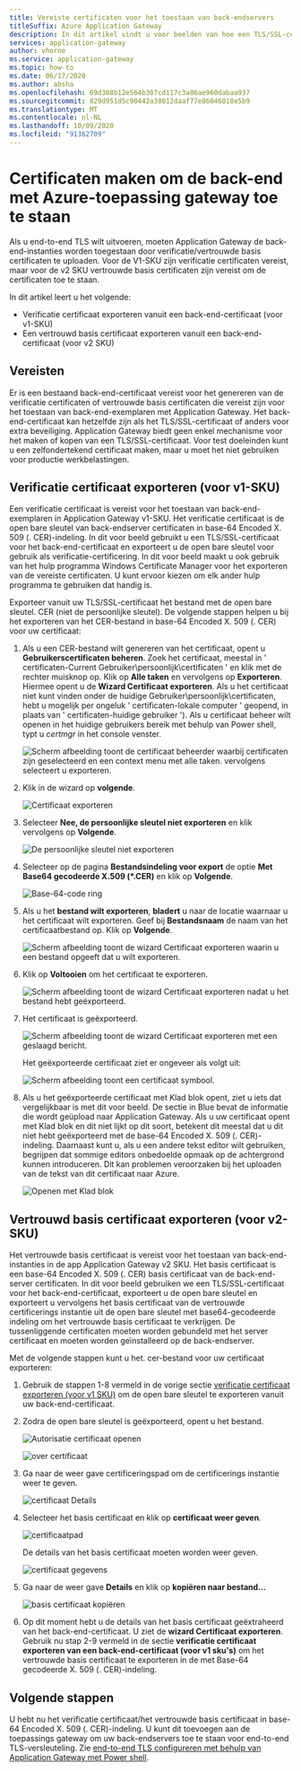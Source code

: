 ```yaml
---
title: Vereiste certificaten voor het toestaan van back-endservers
titleSuffix: Azure Application Gateway
description: In dit artikel vindt u voor beelden van hoe een TLS/SSL-certificaat kan worden geconverteerd naar een verificatie certificaat en een vertrouwd basis certificaat dat vereist is voor het toestaan van back-end-instanties in Azure-toepassing gateway
services: application-gateway
author: vhorne
ms.service: application-gateway
ms.topic: how-to
ms.date: 06/17/2020
ms.author: absha
ms.openlocfilehash: 69d388b12e564b307cd117c3a86ae960dabaa937
ms.sourcegitcommit: 829d951d5c90442a38012daaf77e86046018e5b9
ms.translationtype: MT
ms.contentlocale: nl-NL
ms.lasthandoff: 10/09/2020
ms.locfileid: "91362709"
---
```

# <a name="create-certificates-to-allow-the-backend-with-azure-application-gateway"></a>Certificaten maken om de back-end met Azure-toepassing gateway toe te staan

Als u end-to-end TLS wilt uitvoeren, moeten Application Gateway de back-end-instanties worden toegestaan door verificatie/vertrouwde basis certificaten te uploaden. Voor de V1-SKU zijn verificatie certificaten vereist, maar voor de v2 SKU vertrouwde basis certificaten zijn vereist om de certificaten toe te staan.

In dit artikel leert u het volgende:


- Verificatie certificaat exporteren vanuit een back-end-certificaat (voor v1-SKU)
- Een vertrouwd basis certificaat exporteren vanuit een back-end-certificaat (voor v2 SKU)

## <a name="prerequisites"></a>Vereisten

Er is een bestaand back-end-certificaat vereist voor het genereren van de verificatie certificaten of vertrouwde basis certificaten die vereist zijn voor het toestaan van back-end-exemplaren met Application Gateway. Het back-end-certificaat kan hetzelfde zijn als het TLS/SSL-certificaat of anders voor extra beveiliging. Application Gateway biedt geen enkel mechanisme voor het maken of kopen van een TLS/SSL-certificaat. Voor test doeleinden kunt u een zelfondertekend certificaat maken, maar u moet het niet gebruiken voor productie werkbelastingen. 

## <a name="export-authentication-certificate-for-v1-sku"></a>Verificatie certificaat exporteren (voor v1-SKU)

Een verificatie certificaat is vereist voor het toestaan van back-end-exemplaren in Application Gateway v1-SKU. Het verificatie certificaat is de open bare sleutel van back-endserver certificaten in base-64 Encoded X. 509 (. CER)-indeling. In dit voor beeld gebruikt u een TLS/SSL-certificaat voor het back-end-certificaat en exporteert u de open bare sleutel voor gebruik als verificatie-certificering. In dit voor beeld maakt u ook gebruik van het hulp programma Windows Certificate Manager voor het exporteren van de vereiste certificaten. U kunt ervoor kiezen om elk ander hulp programma te gebruiken dat handig is.

Exporteer vanuit uw TLS/SSL-certificaat het bestand met de open bare sleutel. CER (niet de persoonlijke sleutel). De volgende stappen helpen u bij het exporteren van het CER-bestand in base-64 Encoded X. 509 (. CER) voor uw certificaat:

1. Als u een CER-bestand wilt genereren van het certificaat, opent u **Gebruikerscertificaten beheren**. Zoek het certificaat, meestal in ' certificaten-Current Gebruiker\persoonlijk\certificaten ' en klik met de rechter muisknop op. Klik op **Alle taken** en vervolgens op **Exporteren**. Hiermee opent u de **Wizard Certificaat exporteren**. Als u het certificaat niet kunt vinden onder de huidige Gebruiker\persoonlijk\certificaten, hebt u mogelijk per ongeluk ' certificaten-lokale computer ' geopend, in plaats van ' certificaten-huidige gebruiker '). Als u certificaat beheer wilt openen in het huidige gebruikers bereik met behulp van Power shell, typt u *certmgr* in het console venster.

   ![Scherm afbeelding toont de certificaat beheerder waarbij certificaten zijn geselecteerd en een context menu met alle taken. vervolgens selecteert u exporteren.](./media/certificates-for-backend-authentication/export.png)

2. Klik in de wizard op **volgende**.

   ![Certificaat exporteren](./media/certificates-for-backend-authentication/exportwizard.png)

3. Selecteer **Nee, de persoonlijke sleutel niet exporteren** en klik vervolgens op **Volgende**.

   ![De persoonlijke sleutel niet exporteren](./media/certificates-for-backend-authentication/notprivatekey.png)

4. Selecteer op de pagina **Bestandsindeling voor export** de optie **Met Base64 gecodeerde X.509 (*.CER)** en klik op **Volgende**.

   ![Base-64-code ring](./media/certificates-for-backend-authentication/base64.png)

5. Als u het **bestand wilt exporteren**, **bladert** u naar de locatie waarnaar u het certificaat wilt exporteren. Geef bij **Bestandsnaam** de naam van het certificaatbestand op. Klik op **Volgende**.

   ![Scherm afbeelding toont de wizard Certificaat exporteren waarin u een bestand opgeeft dat u wilt exporteren.](./media/certificates-for-backend-authentication/browse.png)

6. Klik op **Voltooien** om het certificaat te exporteren.

   ![Scherm afbeelding toont de wizard Certificaat exporteren nadat u het bestand hebt geëxporteerd.](./media/certificates-for-backend-authentication/finish.png)

7. Het certificaat is geëxporteerd.

   ![Scherm afbeelding toont de wizard Certificaat exporteren met een geslaagd bericht.](./media/certificates-for-backend-authentication/success.png)

   Het geëxporteerde certificaat ziet er ongeveer als volgt uit:

   ![Scherm afbeelding toont een certificaat symbool.](./media/certificates-for-backend-authentication/exported.png)

8. Als u het geëxporteerde certificaat met Klad blok opent, ziet u iets dat vergelijkbaar is met dit voor beeld. De sectie in Blue bevat de informatie die wordt geüpload naar Application Gateway. Als u uw certificaat opent met Klad blok en dit niet lijkt op dit soort, betekent dit meestal dat u dit niet hebt geëxporteerd met de base-64 Encoded X. 509 (. CER)-indeling. Daarnaast kunt u, als u een andere tekst editor wilt gebruiken, begrijpen dat sommige editors onbedoelde opmaak op de achtergrond kunnen introduceren. Dit kan problemen veroorzaken bij het uploaden van de tekst van dit certificaat naar Azure.

   ![Openen met Klad blok](./media/certificates-for-backend-authentication/format.png)

## <a name="export-trusted-root-certificate-for-v2-sku"></a>Vertrouwd basis certificaat exporteren (voor v2-SKU)

Het vertrouwde basis certificaat is vereist voor het toestaan van back-end-instanties in de app Application Gateway v2 SKU. Het basis certificaat is een base-64 Encoded X. 509 (. CER) basis certificaat van de back-end-server certificaten. In dit voor beeld gebruiken we een TLS/SSL-certificaat voor het back-end-certificaat, exporteert u de open bare sleutel en exporteert u vervolgens het basis certificaat van de vertrouwde certificerings instantie uit de open bare sleutel met base64-gecodeerde indeling om het vertrouwde basis certificaat te verkrijgen. De tussenliggende certificaten moeten worden gebundeld met het server certificaat en moeten worden geïnstalleerd op de back-endserver.

Met de volgende stappen kunt u het. cer-bestand voor uw certificaat exporteren:

1. Gebruik de stappen 1-8 vermeld in de vorige sectie [verificatie certificaat exporteren (voor v1 SKU)](#export-authentication-certificate-for-v1-sku) om de open bare sleutel te exporteren vanuit uw back-end-certificaat.

2. Zodra de open bare sleutel is geëxporteerd, opent u het bestand.

   ![Autorisatie certificaat openen](./media/certificates-for-backend-authentication/openAuthcert.png)

   ![over certificaat](./media/certificates-for-backend-authentication/general.png)

3. Ga naar de weer gave certificeringspad om de certificerings instantie weer te geven.

   ![certificaat Details](./media/certificates-for-backend-authentication/certdetails.png)

4. Selecteer het basis certificaat en klik op **certificaat weer geven**.

   ![certificaatpad](./media/certificates-for-backend-authentication/rootcert.png)

   De details van het basis certificaat moeten worden weer geven.

   ![certificaat gegevens](./media/certificates-for-backend-authentication/rootcertdetails.png)

5. Ga naar de weer gave **Details** en klik op **kopiëren naar bestand...**

   ![basis certificaat kopiëren](./media/certificates-for-backend-authentication/rootcertcopytofile.png)

6. Op dit moment hebt u de details van het basis certificaat geëxtraheerd van het back-end-certificaat. U ziet de **wizard Certificaat exporteren**. Gebruik nu stap 2-9 vermeld in de sectie **verificatie certificaat exporteren van een back-end-certificaat (voor v1 sku's)** om het vertrouwde basis certificaat te exporteren in de met Base-64 gecodeerde X. 509 (. CER)-indeling.

## <a name="next-steps"></a>Volgende stappen

U hebt nu het verificatie certificaat/het vertrouwde basis certificaat in base-64 Encoded X. 509 (. CER)-indeling. U kunt dit toevoegen aan de toepassings gateway om uw back-endservers toe te staan voor end-to-end TLS-versleuteling. Zie [end-to-end TLS configureren met behulp van Application Gateway met Power shell](https://docs.microsoft.com/azure/application-gateway/application-gateway-end-to-end-ssl-powershell).

